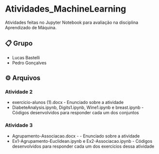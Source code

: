 # Atividades_MachineLearning
Atividades feitas no Jupyter Notebook para avaliação na disciplina Aprendizado de Máquina.

## 📋 Grupo
* Lucas Bastelli
* Pedro Gonçalves

## ⚙️ Arquivos

### Atividade 2
* exercicio-alunos (1).docx - Enunciado sobre a atividade
* DiabeteAnalysis.ipynb, Digits1.ipynb, Wine1.ipynb e breast.ipynb - Códigos desenvolvidos para responder cada um dos conjuntos

### Atividade 3 
* Agrupamento-Associacao.docx - - Enunciado sobre a atividade
* Ex1-Agrupamento-Euclidean.ipynb e Ex2-Associacao.ipynb - Códigos desenvolvidos para responder cada um dos exercícios dessa atividade
